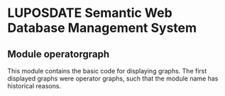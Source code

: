 # LUPOSDATE Semantic Web Database Management System

## Module operatorgraph

This module contains the basic code for displaying graphs. The first displayed graphs were operator graphs, such that the module name has historical reasons.
